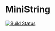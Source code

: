 # MiniString

[![Build Status](https://api.travis-ci.org/xingxing/mini_string.svg)](https://travis-ci.org/xingxing/mini_string)

